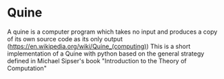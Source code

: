# Quine
A quine is a computer program which takes no input and produces a copy of its own source code as its only output (https://en.wikipedia.org/wiki/Quine_(computing))
This is a short implementation of a Quine with python based on the general strategy defined in Michael Sipser's book "Introduction to the Theory of Computation"
